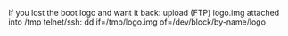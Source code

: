 If you lost the boot logo and want it back:
upload (FTP) logo.img attached into /tmp
telnet/ssh:
dd if=/tmp/logo.img of=/dev/block/by-name/logo
